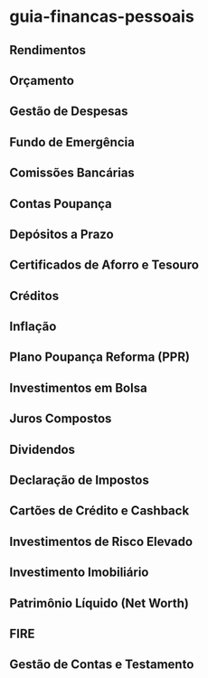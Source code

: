 # guia-financas-pessoais

## Rendimentos

## Orçamento

## Gestão de Despesas

## Fundo de Emergência

## Comissões Bancárias

## Contas Poupança

## Depósitos a Prazo

## Certificados de Aforro e Tesouro

## Créditos

## Inflação

## Plano Poupança Reforma (PPR)

## Investimentos em Bolsa

## Juros Compostos

## Dividendos

## Declaração de Impostos

## Cartões de Crédito e Cashback

## Investimentos de Risco Elevado

## Investimento Imobiliário

## Patrimônio Líquido (Net Worth)

## FIRE

## Gestão de Contas e Testamento







